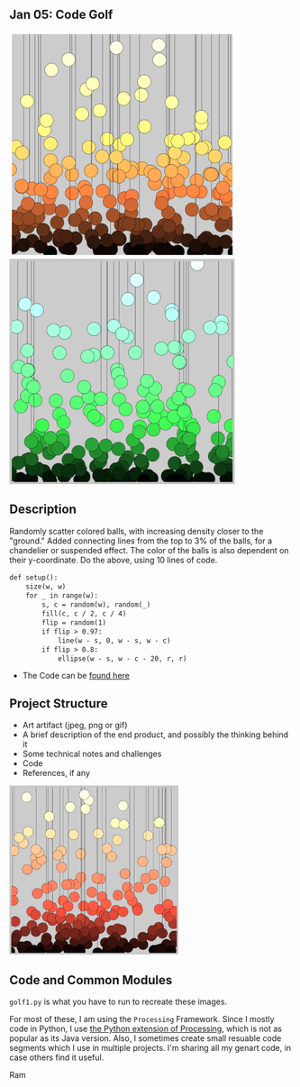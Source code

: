 
## Jan 05: Code Golf

<img src="images/code_golf_7671.png" width="400">  
<img src="images/code_golf_2614.png" width="400">

## Description

Randomly scatter colored balls, with increasing density closer to the "ground." Added connecting lines from the top to 3% of the balls, for a chandelier or suspended effect. The color of the balls is also dependent on their y-coordinate. Do the above, using 10 lines of code.

```
def setup():
    size(w, w)
    for _ in range(w):
        s, c = random(w), random(_)
        fill(c, c / 2, c / 4)
        flip = random(1)
        if flip > 0.97:
            line(w - s, 0, w - s, w - c)
        if flip > 0.8:
            ellipse(w - s, w - c - 20, r, r)
```

- The Code can be [found here](.)


## Project Structure

- Art artifact (jpeg, png or gif)
- A brief description of the end product, and possibly the thinking behind it
- Some technical notes and challenges
- Code
- References, if any

<img src="images/code_golf_6931.png" width="300">

## Code and Common Modules
`golf1.py` is what you have to run to recreate these images.

For most of these, I am using the `Processing` Framework. Since I mostly code in Python, I use [the Python extension of Processing](https://py.processing.org/reference/), which is not as popular as its Java version. Also, I sometimes create small resuable code segments which I use in multiple projects. I'm sharing all my genart code, in case others find it useful.

Ram